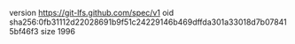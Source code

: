 version https://git-lfs.github.com/spec/v1
oid sha256:0fb31112d22028691b9f51c24229146b469dffda301a33018d7b078415bf46f3
size 1996
